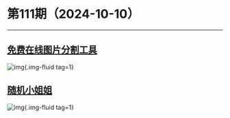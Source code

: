 # 第111期（2024-10-10）

---
## [免费在线图片分割工具](https://imagesplitter.vip/zh)
![img](https://mirror.ghproxy.com/https://raw.githubusercontent.com/xiaoxuan6/weekly/main/docs/static/images/2024-10-10/1728558609.png){.img-fluid tag=1}

## [随机小姐姐](https://li2345.com/xjj)
![img](https://mirror.ghproxy.com/https://raw.githubusercontent.com/xiaoxuan6/weekly/main/docs/static/images/2024-10-10/1728558808.png){.img-fluid tag=1}
